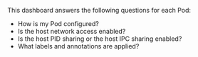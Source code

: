 This dashboard answers the following questions for each Pod:

- How is my Pod configured?
- Is the host network access enabled?
- Is the host PID sharing or the host IPC sharing enabled?
- What labels and annotations are applied?

